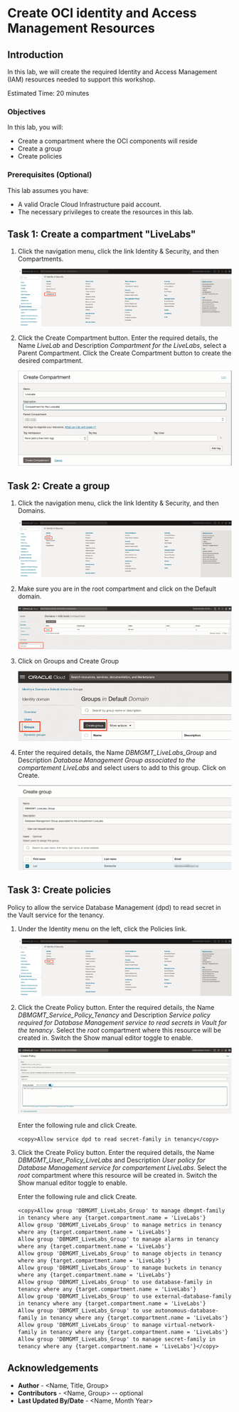 # Create OCI identity and Access Management Resources

## Introduction

In this lab, we will create the required Identity and Access Management (IAM) resources needed to support this workshop.

Estimated Time: 20 minutes

### Objectives

In this lab, you will:
* Create a compartment where the OCI components will reside
* Create a group
* Create policies

### Prerequisites (Optional)

This lab assumes you have:
* A valid Oracle Cloud Infrastructure paid account.
* The necessary privileges to create the resources in this lab.

## Task 1: Create a compartment "LiveLabs"

1. Click the navigation menu, click the link Identity & Security, and then Compartments.

	![Image alt text](images/image1.png)

2. Click the Create Compartment button. Enter the required details, the Name *LiveLab* and Description *Compartment for the LiveLabs*, select a Parent Compartment. Click the Create Compartment button to create the desired compartment.

	![Image alt text](images/image2.png)

## Task 2: Create a group

1. Click the navigation menu, click the link Identity & Security, and then Domains.

	![Image alt text](images/image3.png)

2. Make sure you are in the root compartment and click on the Default domain.

	![Image alt text](images/image4.png)

3. Click on Groups and Create Group

	![Image alt text](images/image5.png)

4. Enter the required details, the Name *DBMGMT_LiveLabs_Group* and Description *Database Management Group associated to the compartement LiveLabs* and select users to add to this group. Click on Create.

	![Image alt text](images/image6.png)

## Task 3: Create policies

Policy to allow the service Database Management (dpd) to read secret in the Vault service for the tenancy.

1. Under the Identity menu on the left, click the Policies link.

	![Image alt text](images/image7.png)

2. Click the Create Policy button. Enter the required details, the Name *DBMGMT_Service_Policy_Tenancy* and Description *Service policy required for Database Management service to read secrets in Vault for the tenancy*. Select the *root* compartment where this resource will be created in. Switch the Show manual editor toggle to enable.

	![Image alt text](images/image8.png)

	Enter the following rule and click Create.
	```
	<copy>Allow service dpd to read secret-family in tenancy</copy>
	```

3. Click the Create Policy button. Enter the required details, the Name *DBMGMT_User_Policy_LiveLabs* and Description *User policy for Database Management service for compartement LiveLabs*. Select the *root* compartment where this resource will be created in. Switch the Show manual editor toggle to enable.

	Enter the following rule and click Create.
	```
	<copy>Allow group 'DBMGMT_LiveLabs_Group' to manage dbmgmt-family in tenancy where any {target.compartment.name = 'LiveLabs'}
	Allow group 'DBMGMT_LiveLabs_Group' to manage metrics in tenancy where any {target.compartment.name = 'LiveLabs'}
	Allow group 'DBMGMT_LiveLabs_Group' to manage alarms in tenancy where any {target.compartment.name = 'LiveLabs'}
	Allow group 'DBMGMT_LiveLabs_Group' to manage objects in tenancy where any {target.compartment.name = 'LiveLabs'}
	Allow group 'DBMGMT_LiveLabs_Group' to manage buckets in tenancy where any {target.compartment.name = 'LiveLabs'}
	Allow group 'DBMGMT_LiveLabs_Group' to use database-family in tenancy where any {target.compartment.name = 'LiveLabs'}
	Allow group 'DBMGMT_LiveLabs_Group' to use external-database-family in tenancy where any {target.compartment.name = 'LiveLabs'}
	Allow group 'DBMGMT_LiveLabs_Group' to use autonomous-database-family in tenancy where any {target.compartment.name = 'LiveLabs'}
	Allow group 'DBMGMT_LiveLabs_Group' to manage virtual-network-family in tenancy where any {target.compartment.name = 'LiveLabs'}
	Allow group 'DBMGMT_LiveLabs_Group' to manage secret-family in tenancy where any {target.compartment.name = 'LiveLabs'}</copy>
	```

## Acknowledgements
* **Author** - <Name, Title, Group>
* **Contributors** -  <Name, Group> -- optional
* **Last Updated By/Date** - <Name, Month Year>
